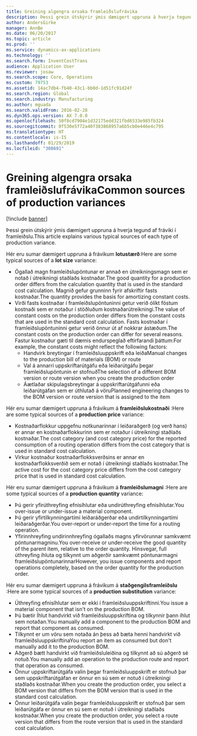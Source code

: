 ```yaml
---
title: Greining algengra orsaka framleiðslufrávika
description: Þessi grein útskýrir ýmis dæmigert uppruna á hverja tegund af fráviki í framleiðslu.
author: AndersGirke
manager: AnnBe
ms.date: 06/20/2017
ms.topic: article
ms.prod: ''
ms.service: dynamics-ax-applications
ms.technology: ''
ms.search.form: InventCostTrans
audience: Application User
ms.reviewer: josaw
ms.search.scope: Core, Operations
ms.custom: 79753
ms.assetid: 14ac7db4-fb40-43c1-bb0d-1d51fc91d24f
ms.search.region: Global
ms.search.industry: Manufacturing
ms.author: mguada
ms.search.validFrom: 2016-02-28
ms.dyn365.ops.version: AX 7.0.0
ms.openlocfilehash: 50f8cd7904e1d32175edd321fbd6533e985fb324
ms.sourcegitcommit: 0f530e5f72a40f383868957a6b5cb0e446e4c795
ms.translationtype: HT
ms.contentlocale: is-IS
ms.lasthandoff: 01/29/2019
ms.locfileid: "308691"
---
```

# <a name="common-sources-of-production-variances"></a><span data-ttu-id="a376b-103">Greining algengra orsaka framleiðslufrávika</span><span class="sxs-lookup"><span data-stu-id="a376b-103">Common sources of production variances</span></span>

[!include [banner](../includes/banner.md)]

<span data-ttu-id="a376b-104">Þessi grein útskýrir ýmis dæmigert uppruna á hverja tegund af fráviki í framleiðslu.</span><span class="sxs-lookup"><span data-stu-id="a376b-104">This article explains various typical sources of each type of production variance.</span></span> 

<span data-ttu-id="a376b-105">Hér eru sumar dæmigert uppruna á frávikum **lotustærð**:</span><span class="sxs-lookup"><span data-stu-id="a376b-105">Here are some typical sources of a **lot size** variance:</span></span>

-   <span data-ttu-id="a376b-106">Ógallað magn framleiðslupöntunar er annað en útreikningsmagn sem er notað í útreikningi staðlaðs kostnaðar.</span><span class="sxs-lookup"><span data-stu-id="a376b-106">The good quantity for a production order differs from the calculation quantity that is used in the standard cost calculation.</span></span> <span data-ttu-id="a376b-107">Magnið gefur grunninn fyrir afskriftir fasts kostnaðar.</span><span class="sxs-lookup"><span data-stu-id="a376b-107">The quantity provides the basis for amortizing constant costs.</span></span>
-   <span data-ttu-id="a376b-108">Virði fasts kostnaðar í framleiðslupöntuninni getur verið ólíkt föstum kostnaði sem er notaður í stöðluðum kostnaðarútreikningi.</span><span class="sxs-lookup"><span data-stu-id="a376b-108">The value of constant costs on the production order differs from the constant costs that are used in the standard cost calculation.</span></span> <span data-ttu-id="a376b-109">Fasts kostnaðar í framleiðslupöntuninni getur verið önnur út af nokkrar ástæðum.</span><span class="sxs-lookup"><span data-stu-id="a376b-109">The constant costs on the production order can differ for several reasons.</span></span> <span data-ttu-id="a376b-110">Fastur kostnaður gæti til dæmis endurspeglað eftirfarandi þáttum:</span><span class="sxs-lookup"><span data-stu-id="a376b-110">For example, the constant costs might reflect the following factors:</span></span>
    -   <span data-ttu-id="a376b-111">Handvirk breytingar í framleiðsluuppskrift eða leiða</span><span class="sxs-lookup"><span data-stu-id="a376b-111">Manual changes to the production bill of materials (BOM) or route</span></span>
    -   <span data-ttu-id="a376b-112">Val á annarri uppskriftarútgáfu eða leiðarútgáfu þegar framleiðslupöntunin er stofnuð</span><span class="sxs-lookup"><span data-stu-id="a376b-112">The selection of a different BOM version or route version when you create the production order</span></span>
    -   <span data-ttu-id="a376b-113">Áætlaðar skipulagsbreytingar á uppskriftarútgáfunni eða leiðarútgáfan sem er úthlutað á vöru</span><span class="sxs-lookup"><span data-stu-id="a376b-113">Planned engineering changes to the BOM version or route version that is assigned to the item</span></span>

<span data-ttu-id="a376b-114">Hér eru sumar dæmigert uppruna á frávikum á **framleiðslukostnaði** :</span><span class="sxs-lookup"><span data-stu-id="a376b-114">Here are some typical sources of a **production price** variance:</span></span>

-   <span data-ttu-id="a376b-115">Kostnaðarflokkur uppgefnu notkunarinnar í leiðaraðgerð (og verð hans) er annar en kostnaðarflokkurinn sem er notaður í útreikningi staðlaðs kostnaðar.</span><span class="sxs-lookup"><span data-stu-id="a376b-115">The cost category (and cost category price) for the reported consumption of a routing operation differs from the cost category that is used in standard cost calculation.</span></span>
-   <span data-ttu-id="a376b-116">Virkur kostnaður kostnaðarflokksverðsins er annar en kostnaðarflokksverðið sem er notað í útreikningi staðlaðs kostnaðar.</span><span class="sxs-lookup"><span data-stu-id="a376b-116">The active cost for the cost category price differs from the cost category price that is used in standard cost calculation.</span></span>

<span data-ttu-id="a376b-117">Hér eru sumar dæmigert uppruna á frávikum á **framleiðslumagni** :</span><span class="sxs-lookup"><span data-stu-id="a376b-117">Here are some typical sources of a **production quantity** variance:</span></span>

-   <span data-ttu-id="a376b-118">Þú gerir yfirúthreyfing efnisíhlutar eða undirúthreyfing efnisíhlutar.</span><span class="sxs-lookup"><span data-stu-id="a376b-118">You over-issue or under-issue a material component.</span></span>
-   <span data-ttu-id="a376b-119">Þú gerir yfirtilkynningartími leiðaráðgerðar eða undirtilkynningartími leiðaraðgerðar.</span><span class="sxs-lookup"><span data-stu-id="a376b-119">You over-report or under-report the time for a routing operation.</span></span>
-   <span data-ttu-id="a376b-120">Yfirinnhreyfing undirinnhreyfing ógallaðs magns yfirvörunnar samkvæmt pöntunarmagninu.</span><span class="sxs-lookup"><span data-stu-id="a376b-120">You over-receive or under-receive the good quantity of the parent item, relative to the order quantity.</span></span> <span data-ttu-id="a376b-121">Hinsvegar, full úthreyfing íhluta og tilkynnt um aðgerðir samkvæmt pöntunarmagni framleiðslupöntunarinnar</span><span class="sxs-lookup"><span data-stu-id="a376b-121">However, you issue components and report operations completely, based on the order quantity for the production order.</span></span>

<span data-ttu-id="a376b-122">Hér eru sumar dæmigert uppruna á frávikum á **staðgengilsframleiðslu** :</span><span class="sxs-lookup"><span data-stu-id="a376b-122">Here are some typical sources of a **production substitution** variance:</span></span>

-   <span data-ttu-id="a376b-123">Úthreyfing efnisíhlutar sem er ekki í framleiðsluuppskriftinni.</span><span class="sxs-lookup"><span data-stu-id="a376b-123">You issue a material component that isn't on the production BOM.</span></span>
-   <span data-ttu-id="a376b-124">Þú bætir Íhlut handvirkt við framleiðsluuppskriftina og tilkynnir þann íhlut sem notaðan.</span><span class="sxs-lookup"><span data-stu-id="a376b-124">You manually add a component to the production BOM and report that component as consumed.</span></span>
-   <span data-ttu-id="a376b-125">Tilkynnt er um vöru sem notaða án þess að bæta henni handvirkt við framleiðsluuppskriftina</span><span class="sxs-lookup"><span data-stu-id="a376b-125">You report an item as consumed but don't manually add it to the production BOM.</span></span>
-   <span data-ttu-id="a376b-126">Aðgerð bætt handvirkt við framleiðsluleiðina og tilkynnt að sú aðgerð sé notuð.</span><span class="sxs-lookup"><span data-stu-id="a376b-126">You manually add an operation to the production route and report that operation as consumed.</span></span>
-   <span data-ttu-id="a376b-127">Önnur uppskriftarútgáfa valin þegar framleiðsluuppskrift er stofnuð þar sem uppskriftarútgáfan er önnur en sú sem er notuð í útreikningi staðlaðs kostnaðar.</span><span class="sxs-lookup"><span data-stu-id="a376b-127">When you create the production order, you select a BOM version that differs from the BOM version that is used in the standard cost calculation.</span></span>
-   <span data-ttu-id="a376b-128">Önnur leiðarútgáfa valin þegar framleiðsluuppskrift er stofnuð þar sem leiðarútgáfa er önnur en sú sem er notuð í útreikningi staðlaðs kostnaðar.</span><span class="sxs-lookup"><span data-stu-id="a376b-128">When you create the production order, you select a route version that differs from the route version that is used in the standard cost calculation.</span></span>




